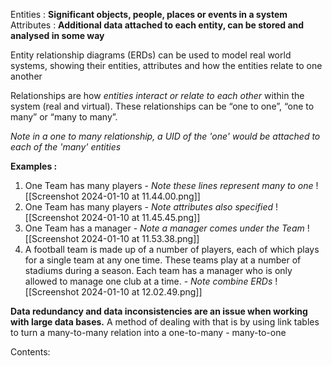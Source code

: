Entities : **Significant objects, people, places or events in a system** 
Attributes : **Additional data attached to each entity,  can be stored and analysed in some way**

Entity relationship diagrams (ERDs) can be used to model real world systems, showing their entities, attributes and how the entities relate to one another

Relationships are how *entities interact or relate to each other* within the system (real and virtual). These relationships can be “one to one”, “one to many” or “many to many”.

*Note in a one to many relationship, a UID of the 'one' would be attached to each of the 'many' entities*

**Examples :**
1. One Team has many players - *Note these lines represent many to one*
	![[Screenshot 2024-01-10 at 11.44.00.png]]
2. One Team has many players - *Note attributes also specified*
	![[Screenshot 2024-01-10 at 11.45.45.png]]
3. One Team has a manager - *Note a manager comes under the Team*
	![[Screenshot 2024-01-10 at 11.53.38.png]]
4. A football team is made up of a number of players, each of which plays for a single team at any one time. These teams play at a number of stadiums during a season. Each team has a manager who is only allowed to manage one club at a time. - *Note combine ERDs*
	![[Screenshot 2024-01-10 at 12.02.49.png]]

**Data redundancy and data inconsistencies are an issue when working with large data bases.**
A method of dealing with that is by using link tables to turn a many-to-many relation into a one-to-many - many-to-one

Contents:
```folder-index-content
```